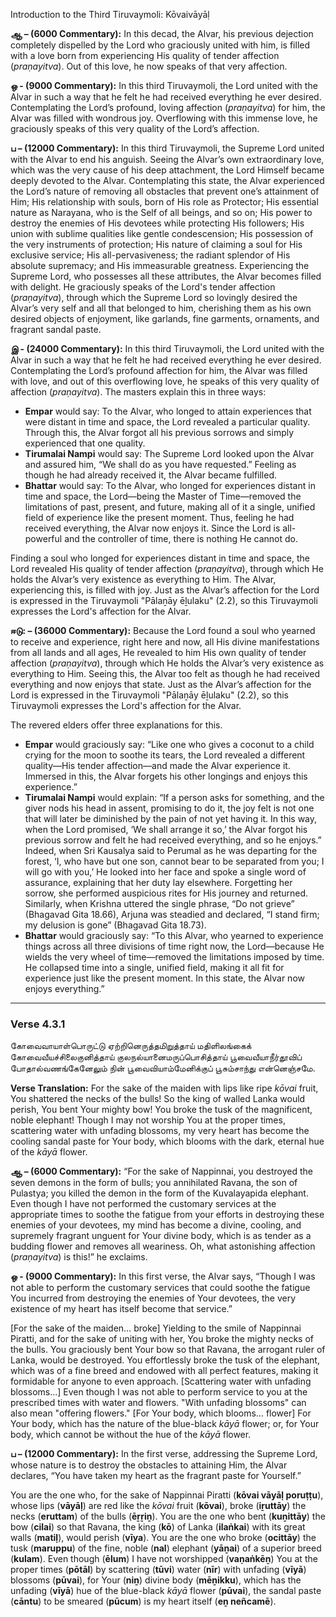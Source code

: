 Introduction to the Third Tiruvaymoli: Kōvaivāyāḷ

**ஆ – (6000 Commentary):** In this decad, the Alvar, his previous dejection completely dispelled by the Lord who graciously united with him, is filled with a love born from experiencing His quality of tender affection (*praṇayitva*). Out of this love, he now speaks of that very affection.

**ஒ - (9000 Commentary):** In this third Tiruvaymoli, the Lord united with the Alvar in such a way that he felt he had received everything he ever desired. Contemplating the Lord’s profound, loving affection (*praṇayitva*) for him, the Alvar was filled with wondrous joy. Overflowing with this immense love, he graciously speaks of this very quality of the Lord’s affection.

**ப – (12000 Commentary):** In this third Tiruvaymoli, the Supreme Lord united with the Alvar to end his anguish. Seeing the Alvar’s own extraordinary love, which was the very cause of his deep attachment, the Lord Himself became deeply devoted to the Alvar. Contemplating this state, the Alvar experienced the Lord’s nature of removing all obstacles that prevent one’s attainment of Him; His relationship with souls, born of His role as Protector; His essential nature as Narayana, who is the Self of all beings, and so on; His power to destroy the enemies of His devotees while protecting His followers; His union with sublime qualities like gentle condescension; His possession of the very instruments of protection; His nature of claiming a soul for His exclusive service; His all-pervasiveness; the radiant splendor of His absolute supremacy; and His immeasurable greatness. Experiencing the Supreme Lord, who possesses all these attributes, the Alvar becomes filled with delight. He graciously speaks of the Lord's tender affection (*praṇayitva*), through which the Supreme Lord so lovingly desired the Alvar’s very self and all that belonged to him, cherishing them as his own desired objects of enjoyment, like garlands, fine garments, ornaments, and fragrant sandal paste.

**இ - (24000 Commentary):** In this third Tiruvaymoli, the Lord united with the Alvar in such a way that he felt he had received everything he ever desired. Contemplating the Lord’s profound affection for him, the Alvar was filled with love, and out of this overflowing love, he speaks of this very quality of affection (*praṇayitva*). The masters explain this in three ways:
*   **Empar** would say: To the Alvar, who longed to attain experiences that were distant in time and space, the Lord revealed a particular quality. Through this, the Alvar forgot all his previous sorrows and simply experienced that one quality.
*   **Tirumalai Nampi** would say: The Supreme Lord looked upon the Alvar and assured him, “We shall do as you have requested.” Feeling as though he had already received it, the Alvar became fulfilled.
*   **Bhattar** would say: To the Alvar, who longed for experiences distant in time and space, the Lord—being the Master of Time—removed the limitations of past, present, and future, making all of it a single, unified field of experience like the present moment. Thus, feeling he had received everything, the Alvar now enjoys it. Since the Lord is all-powerful and the controller of time, there is nothing He cannot do.

Finding a soul who longed for experiences distant in time and space, the Lord revealed His quality of tender affection (*praṇayitva*), through which He holds the Alvar’s very existence as everything to Him. The Alvar, experiencing this, is filled with joy. Just as the Alvar’s affection for the Lord is expressed in the Tiruvaymoli "Pālaṉāy ēḻulaku" (2.2), so this Tiruvaymoli expresses the Lord's affection for the Alvar.

**ஈடு: – (36000 Commentary):** Because the Lord found a soul who yearned to receive and experience, right here and now, all His divine manifestations from all lands and all ages, He revealed to him His own quality of tender affection (*praṇayitva*), through which He holds the Alvar’s very existence as everything to Him. Seeing this, the Alvar too felt as though he had received everything and now enjoys that state. Just as the Alvar’s affection for the Lord is expressed in the Tiruvaymoli "Pālaṉāy ēḻulaku" (2.2), so this Tiruvaymoli expresses the Lord's affection for the Alvar.

The revered elders offer three explanations for this.
*   **Empar** would graciously say: “Like one who gives a coconut to a child crying for the moon to soothe its tears, the Lord revealed a different quality—His tender affection—and made the Alvar experience it. Immersed in this, the Alvar forgets his other longings and enjoys this experience.”
*   **Tirumalai Nampi** would explain: “If a person asks for something, and the giver nods his head in assent, promising to do it, the joy felt is not one that will later be diminished by the pain of not yet having it. In this way, when the Lord promised, ‘We shall arrange it so,’ the Alvar forgot his previous sorrow and felt he had received everything, and so he enjoys.” Indeed, when Sri Kausalya said to Perumal as he was departing for the forest, ‘I, who have but one son, cannot bear to be separated from you; I will go with you,’ He looked into her face and spoke a single word of assurance, explaining that her duty lay elsewhere. Forgetting her sorrow, she performed auspicious rites for His journey and returned. Similarly, when Krishna uttered the single phrase, “Do not grieve” (Bhagavad Gita 18.66), Arjuna was steadied and declared, “I stand firm; my delusion is gone” (Bhagavad Gita 18.73).
*   **Bhattar** would graciously say: “To this Alvar, who yearned to experience things across all three divisions of time right now, the Lord—because He wields the very wheel of time—removed the limitations imposed by time. He collapsed time into a single, unified field, making it all fit for experience just like the present moment. In this state, the Alvar now enjoys everything.”

***

### **Verse 4.3.1**

கோவைவாயாள்பொருட்டு ஏற்றினெருத்தமிறுத்தாய் மதிளிலங்கைக்
கோவைவீயச்சிலைகுனித்தாய் குலநல்யானைமருப்பொசித்தாய்
பூவைவீயாநீர்தூவிப் போதால்வணங்கேனேலும் நின்
பூவைவியாம்மேனிக்குப் பூசும்சாந்து என்னெஞ்சமே.

**Verse Translation:**
For the sake of the maiden with lips like ripe *kōvai* fruit, You shattered the necks of the bulls!
So the king of walled Lanka would perish, You bent Your mighty bow!
You broke the tusk of the magnificent, noble elephant!
Though I may not worship You at the proper times, scattering water with unfading blossoms,
my very heart has become the cooling sandal paste for Your body, which blooms with the dark, eternal hue of the *kāyā* flower.

**ஆ – (6000 Commentary):** “For the sake of Nappinnai, you destroyed the seven demons in the form of bulls; you annihilated Ravana, the son of Pulastya; you killed the demon in the form of the Kuvalayapida elephant. Even though I have not performed the customary services at the appropriate times to soothe the fatigue from your efforts in destroying these enemies of your devotees, my mind has become a divine, cooling, and supremely fragrant unguent for Your divine body, which is as tender as a budding flower and removes all weariness. Oh, what astonishing affection (*praṇayitva*) is this!” he exclaims.

**ஒ - (9000 Commentary):** In this first verse, the Alvar says, “Though I was not able to perform the customary services that could soothe the fatigue You incurred from destroying the enemies of Your devotees, the very existence of my heart has itself become that service.”

[For the sake of the maiden… broke] Yielding to the smile of Nappinnai Piratti, and for the sake of uniting with her, You broke the mighty necks of the bulls. You graciously bent Your bow so that Ravana, the arrogant ruler of Lanka, would be destroyed. You effortlessly broke the tusk of the elephant, which was of a fine breed and endowed with all perfect features, making it formidable for anyone to even approach. [Scattering water with unfading blossoms…] Even though I was not able to perform service to you at the prescribed times with water and flowers. "With unfading blossoms" can also mean "offering flowers." [For Your body, which blooms… flower] For Your body, which has the nature of the blue-black *kāyā* flower; or, for Your body, which cannot be without the hue of the *kāyā* flower.

**ப – (12000 Commentary):** In the first verse, addressing the Supreme Lord, whose nature is to destroy the obstacles to attaining Him, the Alvar declares, “You have taken my heart as the fragrant paste for Yourself.”

You are the one who, for the sake of Nappinnai Piratti (**kōvai vāyāḷ poruṭṭu**), whose lips (**vāyāḷ**) are red like the *kōvai* fruit (**kōvai**), broke (**iṟuttāy**) the necks (**eruttam**) of the bulls (**ēṟṟiṉ**). You are the one who bent (**kuṉittāy**) the bow (**cilai**) so that Ravana, the king (**kō**) of Lanka (**ilaṅkai**) with its great walls (**matiḷ**), would perish (**vīya**). You are the one who broke (**ocittāy**) the tusk (**maruppu**) of the fine, noble (**nal**) elephant (**yāṉai**) of a superior breed (**kulam**). Even though (**ēlum**) I have not worshipped (**vaṇaṅkēṉ**) You at the proper times (**pōtāl**) by scattering (**tūvi**) water (**nīr**) with unfading (**vīyā**) blossoms (**pūvai**), for Your (**niṉ**) divine body (**mēṉikku**), which has the unfading (**vīyā**) hue of the blue-black *kāyā* flower (**pūvai**), the sandal paste (**cāntu**) to be smeared (**pūcum**) is my heart itself (**eṉ neñcamē**).